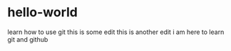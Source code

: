 # hello-world
learn how to use git 
this is some edit
this is another edit
i am here to learn git and github
